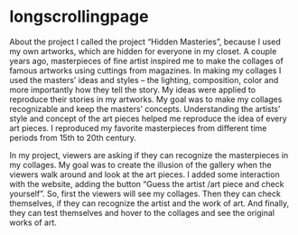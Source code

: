 # longscrollingpage
About the project
I called the project “Hidden Masteries”, because I used my own artworks, which are hidden for everyone in my closet. A couple years ago, masterpieces of fine artist inspired me to make the collages of famous artworks using cuttings from magazines. In making my collages I used the masters’ ideas and styles – the lighting, composition, color and more importantly how they tell the story. My ideas were applied to reproduce their stories in my artworks. My goal was to make my collages recognizable and keep the masters’ concepts. Understanding the artists’ style and concept of the art pieces helped me reproduce the idea of every art pieces. I reproduced my favorite masterpieces from different time periods from 15th to 20th century.

 In my project, viewers are asking if they can recognize the masterpieces in my collages. My goal was to create the illusion of the gallery when the viewers walk around and look at the art pieces. I added some interaction with the website, adding the button “Guess the artist /art piece and check yourself”. So, first the viewers will see my collages. Then they can check themselves, if they can recognize the artist and the work of art.  And finally, they can test themselves and hover to the collages and see the original works of art.

